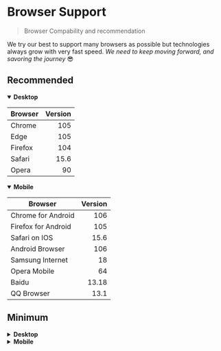 # Browser Support
> Browser Compability and recommendation

We try our best to support many browsers as possible but technologies always grow with very fast speed.
_We need to keep moving forward, and savoring the journey_ 😎

## Recommended

<details open>
  <summary><b>Desktop</b></summary>

  | Browser | Version |
  |---------|--------:|
  | Chrome  |     105 |
  | Edge    |     105 |
  | Firefox |     104 |
  | Safari  |    15.6 |
  | Opera   |      90 |
</details>

<details open>
  <summary><b>Mobile</b></summary>

  | Browser             | Version |
  |---------------------|--------:|
  | Chrome for Android  |     106 |
  | Firefox for Android |     105 |
  | Safari on IOS       |    15.6 |
  | Android Browser     |     106 |
  | Samsung Internet    |      18 |
  | Opera Mobile        |      64 |
  | Baidu               |   13.18 |
  | QQ Browser          |    13.1 |
</details>

## Minimum

<details>
  <summary><b>Desktop</b></summary>

  | Browser | Version |
  |---------|--------:|
  | Chrome  |      84 |
  | Edge    |      84 |
  | Firefox |      63 |
  | Safari  |    14.1 |
  | Opera   |      70 |
</details>

<details>
  <summary><b>Mobile</b></summary>

  | Browser             | Version |
  |---------------------|--------:|
  | Chrome for Android  |     105 |
  | Firefox for Android |     104 |
  | Safari on IOS       |    14.5 |
  | Android Browser     |     105 |
  | Samsung Internet    |      14 |
  | Opera Mobile        |      64 |
  | Baidu               |   13.18 |
  | QQ Browser          |    13.1 |

</details>
